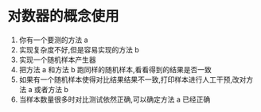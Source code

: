 # 对数器的概念使用

1. 你有一个要测的方法 a
2. 实现复杂度不好,但是容易实现的方法 b
3. 实现一个随机样本产生器
4. 把方法 a 和方法 b 跑同样的随机样本,看看得到的结果是否一致
5. 如果有一个随机样本使得对比结果结果不一致,打印样本进行人工干预,改对方法 a 或者方法 b
6. 当样本数量很多时对比测试依然正确,可以确定方法 a 已经正确
